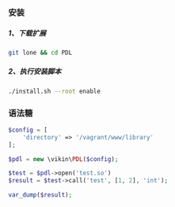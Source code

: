 ### 安装

##### 1、下载扩展

```bash
git lone && cd PDL
```

##### 2、执行安装脚本

```bash
./install.sh --root enable
```

### 语法糖

```php
$config = [
    'directory' => '/vagrant/www/library'
];

$pdl = new \vikin\PDL($config);

$test = $pdl->open('test.so')
$result = $test->call('test', [1, 2], 'int');

var_dump($result);
```